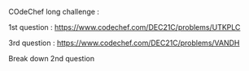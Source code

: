 COdeChef long challenge : 

1st question : https://www.codechef.com/DEC21C/problems/UTKPLC

3rd question : https://www.codechef.com/DEC21C/problems/VANDH 

Break down 2nd question
